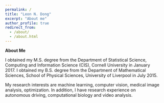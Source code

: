 ```yaml
---
permalink: /
title: "Leon N. Dong"
excerpt: "About me"
author_profile: true
redirect_from: 
  - /about/
  - /about.html
---
```


<!-- <img src="https://leonndong.github.io/images/bg.png" alt="drawing" width="420px"/>  --> 

**About Me**

<!-- I am a research engineer in Petuum, Inc.. -->

I obtained my M.S. degree from the Department of Statistical Science, Computing and Information Science (CIS), Cornell University in January 2017. I obtained my B.S. degree from the Department of Mathematical Sciences, School of Physical Sciences, University of Liverpool in July 2015.  

My research interests are machine learning, computer vision, medical image analysis, optimization. In addition, I have research experience on autonomous driving, computational biology and video analysis.

<!-- Currently, I focus on domain adaptation, few-shot learning, reinforcement learning, and distributed learning. -->

<!-- In Petuum, Inc., I am glad that I have the oppurtunity to meet a lot of awesome people from Machine Learning Department, School of Computer Science, Carnegie Mellon University. I learn a lot from Petuum, Inc.. Namely, I receive dedicated instructions from  [<span style="color:blue">Prof. Eric P. Xing</span>](http://www.cs.cmu.edu/~epxing/), [<span style="color:blue">Prof. Min Xu</span>](https://sites.google.com/view/xulab/home), Prof. Xiaodan Liang, Dr. Wei Dai, Dr. Pengtao Xie and Hong Wu. Especially, I want to thank [<span style="color:blue">Prof. Xiaodan Liang</span>](https://lemondan.github.io/) and [<span style="color:blue">Dr. Wei Dai</span>](http://davidwd.org/) for their academic instructions in computer vision and distributed machine learning. Personally, I want to thank [<span style="color:blue">Hong Wu</span>](http://xunzhangthu.org/about/), my best (<span style="color:red">not the one of</span>) friend in Petuum, Inc., for his help in software engineering and the selfless sharing of his working experience and industrial insights, which is really helpful for my future success. -->

